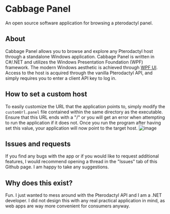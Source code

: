 # Cabbage Panel
An open source software application for browsing a pterodactyl panel.

## About
Cabbage Panel allows you to browse and explore any Pterodactyl host through a standalone Windows application. Cabbage Panel is written in C#/.NET and utilizes the Windows Presentation Foundation (WPF) framework. The modern Windows aesthetic is achieved through [WPF UI](https://wpfui.lepo.co/). Access to the host is acquired through the vanilla Pterodactyl API, and simply requires you to enter a client API key to log in.

## How to set a custom host
To easily customize the URL that the application points to, simply modify the `customUrl.panel` file contained within the same directory as the executable. Ensure that this URL ends with a "/" or you will get an error when attempting to run the application if it does not. Once you run the program after having set this value, your application will now point to the target host.
![image](https://github.com/user-attachments/assets/2d63cfbc-2186-4511-8206-811b5c261042)

## Issues and requests
If you find any bugs with the app or if you would like to request additional features, I would recommend opening a thread in the "Issues" tab of this Github page. I am happy to take any suggestions.

## Why does this exist?
Fun. I just wanted to mess around with the Pterodactyl API and I am a .NET developer. I did not design this with any real practical application in mind, as web apps are way more convenient for consumers anyway.
